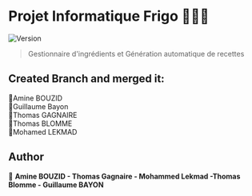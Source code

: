 # Projet Informatique Frigo 👋🧊🥛
![Version](https://img.shields.io/badge/version-1.0-blue.svg?cacheSeconds=2592000)

> Gestionnaire d'ingrédients et Génération automatique de recettes

## Created Branch and merged it:
🤵Amine BOUZID  
🤵Guillaume Bayon  
🤵Thomas GAGNAIRE  
🤵Thomas BLOMME  
🤵Mohamed LEKMAD

## Author

👤 **Amine BOUZID - Thomas Gagnaire -  Mohammed Lekmad -Thomas Blomme - Guillaume BAYON**
